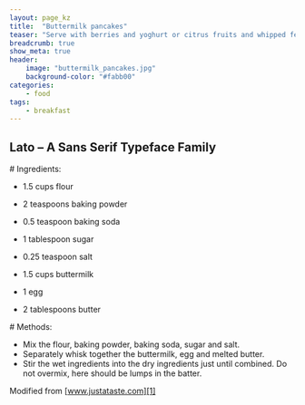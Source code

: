 ```yaml
---
layout: page_kz
title:  "Buttermilk pancakes"
teaser: "Serve with berries and yoghurt or citrus fruits and whipped feta."
breadcrumb: true
show_meta: true
header:
    image: "buttermilk_pancakes.jpg"
    background-color: "#fabb00"
categories:
    - food
tags:
    - breakfast
---
```


## Lato – A Sans Serif Typeface Family

# Ingredients:

* 1.5 cups flour
* 2 teaspoons baking powder
* 0.5 teaspoon baking soda
* 1 tablespoon sugar
* 0.25 teaspoon salt

* 1.5 cups buttermilk
* 1 egg
* 2 tablespoons butter


# Methods:

* Mix the flour, baking powder, baking soda, sugar and salt.
* Separately whisk together the buttermilk, egg and melted butter. 
* Stir the wet ingredients into the dry ingredients just until combined. Do not overmix, here should be lumps in the batter.

Modified from [www.justataste.com][1]

[1]: https://www.justataste.com/light-and-fluffy-buttermilk-pancakes-recipe/